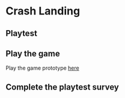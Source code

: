 # Crash Landing
## Playtest

## Play the game
Play the game prototype [here](../Prototype/TwineGamePrototype_Crash_Landing.html)

## Complete the playtest survey

